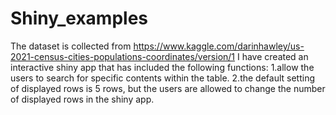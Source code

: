 # Shiny_examples
The dataset is collected from https://www.kaggle.com/darinhawley/us-2021-census-cities-populations-coordinates/version/1
I have created an interactive shiny app that has included the following functions:
1.allow the users to search for specific contents within the table.
2.the default setting of displayed rows is 5 rows, but the users are allowed to change the number of displayed rows in the shiny app.
